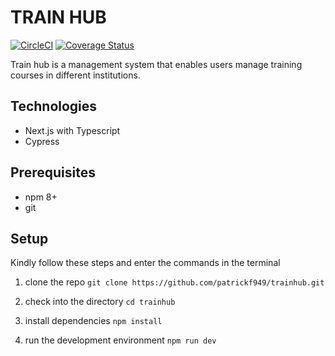 # TRAIN HUB

[![CircleCI](https://dl.circleci.com/status-badge/img/gh/patrickf949/trainhub/tree/develop.svg?style=svg)](https://dl.circleci.com/status-badge/redirect/gh/patrickf949/trainhub/tree/develop) [![Coverage Status](https://coveralls.io/repos/github/patrickf949/trainhub/badge.svg?branch=main)](https://coveralls.io/github/patrickf949/trainhub?branch=main)

Train hub is a management system that enables users manage training courses in different institutions.

## Technologies

- Next.js with Typescript
- Cypress

## Prerequisites

- npm 8+
- git

## Setup

Kindly follow these steps and enter the commands in the terminal

1. clone the repo
`git clone https://github.com/patrickf949/trainhub.git`

2. check into the directory
`cd trainhub`

3. install dependencies
` npm install `

4. run the development environment
`npm run dev`
